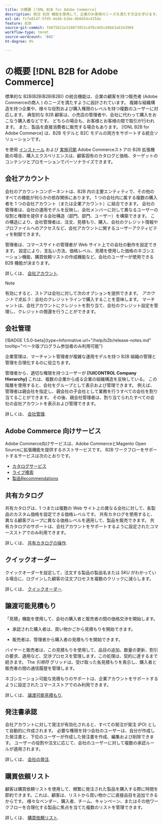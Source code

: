 ```yaml
---
title: の概要 [!DNL B2B for Adobe Commerce]
description: 統合 B2B 機能を使用して、企業のお客様のニーズを満たす方法を学びます。
exl-id: fc7e8147-5fd5-4e4b-b16e-0b0d54c415da
feature: B2B
source-git-commit: fb075822e318073053cdf8cdd5cd9bb3a6343904
workflow-type: tm+mt
source-wordcount: '841'
ht-degree: 0%

---
```


# の概要 [!DNL B2B for Adobe Commerce]

標準的な B2B(B2B(B2B(B2B)) の統合機能は、企業の顧客を持つ販売者 (Adobe Commerceの商人 ) のニーズを満たすように設計されています。 複雑な組織構造を持つ企業や、様々な役割および購入権限のレベルを持つ複数のユーザーに対応します。 典型的な B2B 顧客は、小売店の管理者や、会社に代わって購入をおこなう購入者などです。 どちらの場合も、お客様とお客様の間で取引が行われます。 また、製品を直接消費者に販売する場合もあります。 [!DNL B2B for Adobe Commerce] は、B2B モデルと B2C モデルの両方をサポートする統合ソリューションです。

を使用 [インストール](install.md) および [実施可能](enable-basic-features.md) Adobe Commerceストアの B2B 拡張機能の場合、購入エクスペリエンスは、顧客固有のカタログと価格、ターゲットのコンテンツとプロモーションでパーソナライズできます。

## 会社アカウント

会社のアカウントコンポーネントは、B2B 内の主要エンティティで、その他のすべての機能が何らかの依存関係にあります。 1 つの会社内に属する複数の購入者を 1 つの会社アカウント（または企業アカウント）に結合できます。 会社の管理者は、会社の運用モデルを反映し、会社メンバーに対して異なるユーザーの役割と権限を提供する会社構造（部門、部門、ユーザー）を構築できます。 この構造により、会社管理者は、注文、見積もり、購入、会社のクレジット情報やプロファイルへのアクセスなど、会社アカウントに関するユーザーアクティビティを制御できます。

管理者は、コマースサイトの管理者が Web サイト上での会社の動作を設定できます。 設定により、支払い方法、価格レベル、見積を使用した価格のネゴシエーション機能、購買依頼リストの作成機能など、会社のユーザーが使用できる B2B 機能が決まります。

詳しくは、 [会社アカウント](account-companies.md).

>[!NOTE]
>
>有効にすると、ストアは会社に対して次のオプションを提供できます。 _アカウントで支払う_：会社のクレジットラインで購入することを意味します。 マーチャントは、会社アカウントにクレジットを割り当て、会社のクレジット設定を管理し、クレジットの償還を行うことができます。

## 会社管理

[!BADGE 1.5.0-beta]{type=Informative url="/help/b2b/release-notes.md" tooltip="ベータ版プログラム参加者のみ利用可能"}

企業管理は、マーチャント管理者が複雑な運用モデルを持つ B2B 組織の管理と管理を合理化するのに役立ちます。

管理者から、適切な権限を持つユーザーが **[!UICONTROL Company Hierarchy]** これは、複数の企業から成る企業の組織構造を反映している。 この階層を使用すると、会社をグループとして表示および管理できます。 例えば、管理者は親会社を指定し、親会社の子会社として業務を行うすべての会社を割り当てることができます。 その後、親会社管理者は、割り当てられたすべての会社の会社アカウントを表示および管理できます。

詳しくは、 [会社管理](manage-companies.md).

## Adobe Commerce 向けサービス

Adobe Commerce向けサービスは、Adobe CommerceとMagento Open Sourceに拡張機能を提供するホストサービスです。 B2B ワークフローをサポートするサービスは次のとおりです。

* [カタログサービス](https://experienceleague.adobe.com/docs/commerce-merchant-services/catalog-service/guide-overview.html)
* [ライブ検索](https://experienceleague.adobe.com/docs/commerce-merchant-services/live-search/guide-overview.html)
* [製品Recommendations](https://experienceleague.adobe.com/docs/commerce-merchant-services/product-recommendations/guide-overview.html)

## 共有カタログ

共有カタログは、1 つまたは複数の Web サイト上の異なる会社に対して、各製品のカスタム価格を設定できる価格レベルです。 共有カタログを使用すると、異なる顧客グループに異なる価格レベルを適用して、製品を販売できます。 共有カタログのサポートは、会社アカウントをサポートするように設定されたコマースストアでのみ利用できます。

詳しくは、 [共有カタログの操作](catalog-shared.md).

## クイックオーダー

クイックオーダーを設定して、注文する製品の製品名または SKU がわかっている場合に、ログインした顧客の注文プロセスを複数のクリックに減らします。

詳しくは、 [クイックオーダー](quick-order.md).

## 譲渡可能見積もり

「見積」機能を使用して、会社の購入者と販売者の間の価格交渉を開始します。

* 承認された購入者は、買い物かごから見積もりを開始できます。

* 販売者は、管理者から購入者の見積もりを開始できます。

バイヤーと販売者は、この見積もりを使用して、品目の追加、数量の更新、割引の要求、適用など、交渉プロセスを管理します。この処理は、契約に達するまで続きます。 The _引用符_ グリッドは、受け取った各見積もりを表示し、購入者と販売者の間の通信履歴を管理します。

ネゴシエーション可能な見積もりのサポートは、企業アカウントをサポートするように設定されたコマースストアでのみ利用できます。

詳しくは、 [譲渡可能見積もり](quotes.md).

## 発注書承認

会社アカウントに対して発注が有効化されると、すべての発注が発注 (PO) として自動的に作成されます。 必要な権限を持つ会社のユーザーは、自分が作成した発注書と、下位のユーザーが作成した発注書を作成、編集および削除できます。 ユーザーの役割や注文に応じて、会社のユーザーに対して複数の承認ルールが適用されます。

詳しくは、 [会社の発注](purchase-order-flow.md).

## 購買依頼リスト

顧客は購買依頼リストを使用して、頻繁に発注された製品を購入する際に時間を節約できます。これは、顧客は、リストから買い物かごに直接品目を追加できるからです。 様々なベンダー、購入者、チーム、キャンペーン、またはその他ワークフローを合理化する製品に焦点を当てた複数のリストを管理できます。

詳しくは、 [購買依頼リスト](requisition-lists.md).
